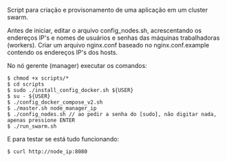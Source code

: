 Script para criação e provisonamento de uma aplicação em um cluster swarm.  
  
Antes de iniciar, editar o arquivo config_nodes.sh, acrescentando os endereços IP's e nomes de usuários e senhas das máquinas trabalhadoras (workers). Criar um arquivo nginx.conf baseado no nginx.conf.example contendo os endereços IP's dos hosts.  
  
No nó gerente (manager) executar os comandos:  
  
```
$ chmod +x scripts/*  
$ cd scripts  
$ sudo ./install_config_docker.sh ${USER}  
$ su - ${USER}  
$ ./config_docker_compose_v2.sh  
$ ./master.sh node_manager_ip  
$ ./config_nodes.sh // ao pedir a senha do [sudo], não digitar nada, apenas pressione ENTER  
$ ./run_swarm.sh  
```
  
E para testar se está tudo funcionando:  
  
```
$ curl http://node_ip:8080
```

